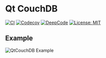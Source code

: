 # Qt CouchDB

[![CI](https://github.com/jpnurmi/qtcouchdb/workflows/CI/badge.svg)](https://github.com/jpnurmi/qtcouchdb/actions?query=workflow%3ACI)
[![Codecov](https://codecov.io/gh/jpnurmi/qtcouchdb/branch/master/graph/badge.svg?token=YBW1VGJGSX)](https://codecov.io/gh/jpnurmi/qtcouchdb)
[![DeepCode](https://www.deepcode.ai/api/gh/badge?key=eyJhbGciOiJIUzI1NiIsInR5cCI6IkpXVCJ9.eyJwbGF0Zm9ybTEiOiJnaCIsIm93bmVyMSI6ImpwbnVybWkiLCJyZXBvMSI6InF0Y291Y2hkYiIsImluY2x1ZGVMaW50IjpmYWxzZSwiYXV0aG9ySWQiOjI1MTgxLCJpYXQiOjE2MDY2NjEyMzV9.YLxN-DCQJ7EJMwSudRPvaoIWOOvYU5mgTIPfC79FoVg)](https://www.deepcode.ai/app/gh/jpnurmi/qtcouchdb/_/dashboard?utm_content=gh%2Fjpnurmi%2Fqtcouchdb)
[![License: MIT](https://img.shields.io/badge/License-MIT-brightgreen.svg)](https://opensource.org/licenses/MIT)

## Example

![QtCouchDB Example](https://raw.githubusercontent.com/jpnurmi/qtcouchdb/master/docs/images/qtcouchdb.gif "QtCouchDB Example")
